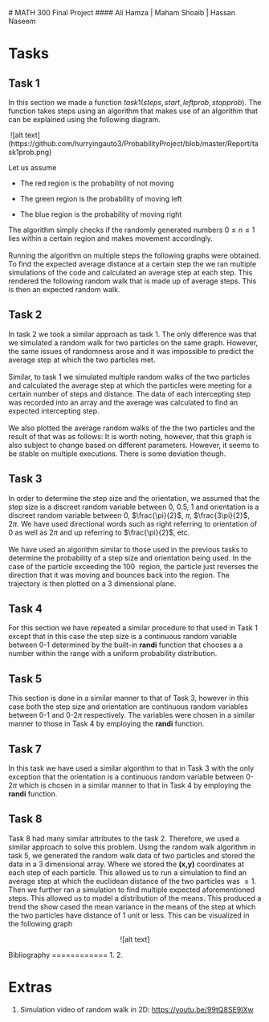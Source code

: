 <h align="center">
# MATH 300 Final Project
#### Ali Hamza | Maham Shoaib | Hassan Naseem
</h>

Tasks
=====

Task 1
------

In this section we made a function
$task1(steps,start,leftprob,stopprob)$. The function takes steps using
an algorithm that makes use of an algorithm that can be explained using
the following diagram.

<img align="center">
![alt text](https://github.com/hurryingauto3/ProbabilityProject/blob/master/Report/task1prob.png)
</img>

Let us assume

-   The red region is the probability of not moving

-   The green region is the probability of moving left

-   The blue region is the probability of moving right

The algorithm simply checks if the randomly generated numbers
$0\leq n \leq 1$ lies within a certain region and makes movement
accordingly.\
\
Running the algorithm on multiple steps the following graphs were
obtained. To find the expected average distance at a certain step the we
ran multiple simulations of the code and calculated an average step at
each step. This rendered the following random walk that is made up of
average steps. This is then an expected random walk.

Task 2
------

In task 2 we took a similar approach as task 1. The only difference was
that we simulated a random walk for two particles on the same graph.
However, the same issues of randomness arose and it was impossible to
predict the average step at which the two particles met.\
\
Similar, to task 1 we simulated multiple random walks of the two
particles and calculated the average step at which the particles were
meeting for a certain number of steps and distance. The data of each
intercepting step was recorded into an array and the average was
calculated to find an expected intercepting step.\
\
We also plotted the average random walks of the the two particles and
the result of that was as follows: It is worth noting, however, that
this graph is also subject to change based on different parameters.
However, it seems to be stable on multiple executions. There is some
deviation though.

Task 3
------

In order to determine the step size and the orientation, we assumed that
the step size is a discreet random variable between 0, 0.5, 1 and
orientation is a discreet random variable between 0, $\frac{\pi}{2}$,
$\pi$, $\frac{3\pi}{2}$, $2\pi$. We have used directional words such as
right referring to orientation of 0 as well as $2\pi$ and up referring
to $\frac{\pi}{2}$, etc.\
\
We have used an algorithm similar to those used in the previous tasks to
determine the probability of a step size and orientation being used. In
the case of the particle exceeding the 100 <math>unit^{2}</math> region, the
particle just reverses the direction that it was moving and bounces back
into the region. The trajectory is then plotted on a 3 dimensional
plane.

Task 4
------

For this section we have repeated a similar procedure to that used in
Task 1 except that in this case the step size is a continuous random
variable between 0-1 determined by the built-in **randi** function that
chooses a a number within the range with a uniform probability
distribution.

Task 5
------

This section is done in a similar manner to that of Task 3, however in
this case both the step size and orientation are continuous random
variables between 0-1 and 0-2$\pi$ respectively. The variables were
chosen in a similar manner to those in Task 4 by employing the **randi**
function.

Task 7
------

In this task we have used a similar algorithm to that in Task 3 with the
only exception that the orientation is a continuous random variable
between 0-2$\pi$ which is chosen in a similar manner to that in Task 4
by employing the **randi** function.

Task 8
------

Task 8 had many similar attributes to the task 2. Therefore, we used a similar approach to solve this problem. Using the random walk algorithm in task 5, we generated the random walk data
of two particles and stored the data in a 3 dimensional array. Where we stored the **(x,y)** coordinates at each step of each particle. This allowed us to run a simulation to find an average step at which the euclidean distance of the two particles was $\leq 1$. Then we further ran a simulation to find multiple expected aforementioned steps. This allowed us to model a distribution of the means. This produced a trend the show cased the mean variance in the means of the step at which the two particles have distance of 1 unit or less. This can be visualized in the following graph

<p align="center">
![alt text]
</p>
Bibliography
============
1.  <https://www.mathworks.com/help/matlab/math/multidimensional-arrays.html>
2.  <https://www.mit.edu/~kardar/teaching/projects/chemotaxis(AndreaSchmidt)/random.html>

Extras
======

1.  Simulation video of random walk in 2D:
    <https://youtu.be/99tQ8SE9IXw>
